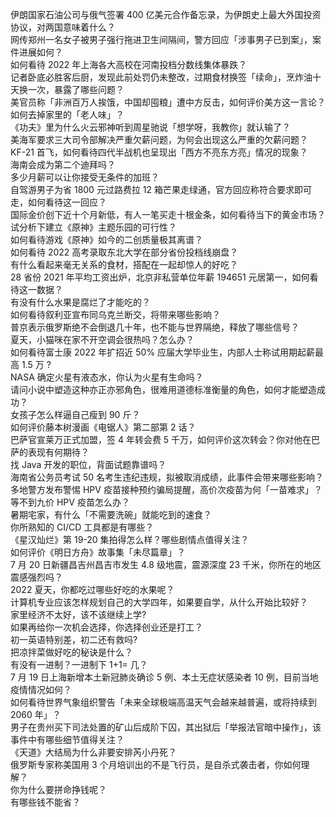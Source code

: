 伊朗国家石油公司与俄气签署 400 亿美元合作备忘录，为伊朗史上最大外国投资协议，对两国意味着什么？  
网传郑州一名女子被男子强行拖进卫生间隔间，警方回应「涉事男子已到案」，案件进展如何？  
如何看待 2022 年上海各大高校在河南投档分数线集体暴跌？  
记者卧底必胜客后厨，发现此前处罚仍未整改，过期食材换签「续命」，烹炸油十天换一次，暴露了哪些问题？  
美官员称「非洲百万人挨饿，中国却囤粮」遭中方反击，如何评价美方这一言论？  
如何去掉家里的「老人味」？  
《功夫》里为什么火云邪神听到周星驰说「想学呀，我教你」就认输了？  
美海军要求三大司令部解决严重欠薪问题，为何会出现这么严重的欠薪问题？  
KF-21 首飞，如何看待四代半战机也呈现出「西方不亮东方亮」情况的现象？  
海南会成为第二个迪拜吗？  
多少月薪可以让你接受无条件的加班？  
自驾游男子为省 1800 元过路费拉 12 箱芒果走绿通，官方回应称符合要求即可走，如何看待这一回应？  
国际金价创下近十个月新低，有人一笔买走十根金条，如何看待当下的黄金市场？  
试分析下建立《原神》主题乐园的可行性？  
如何看待游戏《原神》如今的二创质量极其离谱？  
如何看待 2022 高考录取东北大学在部分省份投档线崩盘？  
有什么看起来毫无关系的食材，搭配在一起却惊人的好吃？  
28 省份 2021 年平均工资出炉，北京非私营单位年薪 194651 元居第一，如何看待这一数据？  
有没有什么水果是腐烂了才能吃的？  
如何看待叙利亚宣布同乌克兰断交，将带来哪些影响？  
普京表示俄罗斯绝不会倒退几十年，也不能与世界隔绝，释放了哪些信号？  
夏天，小猫咪在家不开空调会很热吗？怎么办？  
如何看待富士康 2022 年扩招近 50% 应届大学毕业生，内部人士称试用期起薪最高 1.5 万 ?  
NASA 确定火星有液态水，你认为火星有生命吗？  
请问小说中塑造这种亦正亦邪角色，很难用道德标准衡量的角色，如何才能塑造成功？  
女孩子怎么样逼自己瘦到 90 斤？  
如何评价藤本树漫画《电锯人》第二部第 2 话？  
巴萨官宣莱万正式加盟，签 4 年转会费 5 千万，如何评价这次转会？你对他在巴萨的表现有何期待？  
找 Java 开发的职位，背面试题靠谱吗？  
海南省公务员考试 50 名考生违纪违规，拟被取消成绩，此事件会带来哪些影响？  
多地警方发布警惕 HPV 疫苗接种预约骗局提醒，高价次疫苗为何「一苗难求」？等不到九价 HPV 疫苗怎么办？  
暑期宅家，有什么「不需要洗碗」就能吃到的速食？  
你所熟知的 CI/CD 工具都是有哪些？  
《星汉灿烂》第 19-20 集拍得怎么样？哪些剧情点值得关注？  
如何评价《明日方舟》故事集「未尽篇章」？  
7 月 20 日新疆昌吉州昌吉市发生 4.8 级地震，震源深度 23 千米，你所在的地区震感强烈吗？  
2022 夏天，你都吃过哪些好吃的水果呢？  
计算机专业应该怎样规划自己的大学四年，如果要自学，从什么开始比较好？  
家里经济不太好，该不该继续上学?  
如果再给你一次机会选择，你选择创业还是打工？  
初一英语特别差，初二还有救吗?  
把凉拌菜做好吃的秘诀是什么？  
有没有一进制？一进制下 1+1= 几？  
7 月 19 日上海新增本土新冠肺炎确诊 5 例、本土无症状感染者 10 例，目前当地疫情情况如何？  
如何看待世界气象组织警告「未来全球极端高温天气会越来越普遍，或将持续到 2060 年」？  
男子在贵州买下司法处置的矿山后成阶下囚，其出狱后「举报法官暗中操作」，该事件中有哪些细节值得关注？  
《天道》大结局为什么非要安排芮小丹死？  
俄罗斯专家称美国用 3 个月培训出的不是飞行员，是自杀式袭击者，你如何理解？  
你为什么要拼命挣钱呢？  
有哪些钱不能省？  
